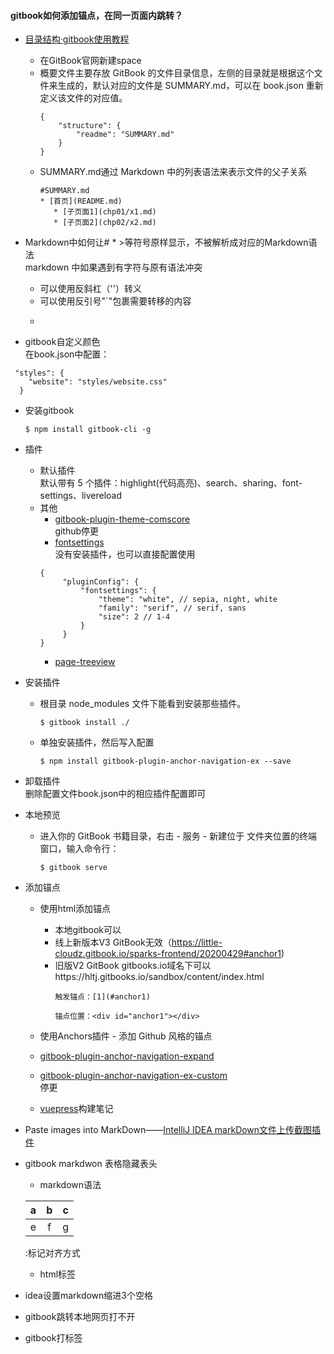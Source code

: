 #### gitbook如何添加锚点，在同一页面内跳转？  


* [目录结构·gitbook使用教程](http://gitbook.zhangjikai.com/structure.html)

   * 在GitBook官网新建space
   * 概要文件主要存放 GitBook 的文件目录信息，左侧的目录就是根据这个文件来生成的，默认对应的文件是 SUMMARY.md，可以在 book.json 重新定义该文件的对应值。
        ```
        {
            "structure": {
                "readme": "SUMMARY.md"
            }
        }
        ```
   * SUMMARY.md通过 Markdown 中的列表语法来表示文件的父子关系
        ```
        #SUMMARY.md 
        * [首页](README.md)  
           * [子页面1](chp01/x1.md)
           * [子页面2](chp02/x2.md) 
      ```  
    
    

* Markdown中如何让# * >等符号原样显示，不被解析成对应的Markdown语法  
markdown 中如果遇到有字符与原有语法冲突
   * 可以使用反斜杠（'\'）转义
   * 可以使用反引号"`"包裹需要转移的内容
   * ```


* gitbook自定义颜色  
在book.json中配置：
```
 "styles": {
    "website": "styles/website.css"
  }
```

* 安装gitbook
    ```
    $ npm install gitbook-cli -g
    ```

* 插件
   * 默认插件  
    默认带有 5 个插件：highlight(代码高亮)、search、sharing、font-settings、livereload
    * 其他
       * [gitbook-plugin-theme-comscore](https://www.npmjs.com/package/gitbook-plugin-theme-comscore)  
       github停更
       * [fontsettings](https://github.com/GitbookIO/plugin-fontsettings)  
       没有安装插件，也可以直接配置使用
       ```
       {
            "pluginConfig": {
                "fontsettings": {
                    "theme": "white", // sepia, night, white
                    "family": "serif", // serif, sans
                    "size": 2 // 1-4      
                }   
            }
       }
      ```
      * [page-treeview](https://segmentfault.com/a/1190000019806829?utm_source=tag-newest)

* 安装插件
   * 根目录 node_modules 文件下能看到安装那些插件。
        ```
        $ gitbook install ./
        ```
   * 单独安装插件，然后写入配置
        ```
        $ npm install gitbook-plugin-anchor-navigation-ex --save
        ```

* 卸载插件  
  删除配置文件book.json中的相应插件配置即可

* 本地预览
   * 进入你的 GitBook 书籍目录，右击 - 服务 - 新建位于   文件夹位置的终端窗口，输入命令行：
       ```
       $ gitbook serve
       ```

* 添加锚点
   * 使用html添加锚点  
      * 本地gitbook可以  
      * 线上新版本V3 GitBook无效（https://little-cloudz.gitbook.io/sparks-frontend/20200429#anchor1)
      * 旧版V2 GitBook gitbooks.io域名下可以https://hltj.gitbooks.io/sandbox/content/index.html
        ```
        触发锚点：[1](#anchor1) 
        
        锚点位置：<div id="anchor1"></div>
        ```
 
   * 使用Anchors插件 - 添加 Github 风格的锚点
   * [gitbook-plugin-anchor-navigation-expand](https://www.npmjs.com/package/gitbook-plugin-anchor-navigation-expand)
   * [gitbook-plugin-anchor-navigation-ex-custom](https://www.npmjs.com/package/gitbook-plugin-anchor-navigation-ex-custom)  
   停更
   * [vuepress](https://www.vuepress.cn/)构建笔记
 
 
 * Paste images into MarkDown——[IntelliJ IDEA markDown文件上传截图插件](https://www.jianshu.com/p/499c48f5de22)
 
 * gitbook markdwon 表格隐藏表头
    * markdown语法
    
     |a|b|c|
     |:---|:---:|---:|
     |e|f|g| 
     
     :标记对齐方式

    * html标签 
 
 
 * idea设置markdown缩进3个空格
 
 
 * gitbook跳转本地网页打不开
 
 * gitbook打标签
 



